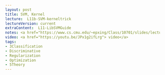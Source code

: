 ```yaml
---
layout: post
title: SVM, Kernel
lecture:  L11b-SVM-kerneltrick
lectureVersion: current
extraContent:  L11-LibSVMGuide
notes: <a href="https://www.cs.cmu.edu/~epxing/Class/10701/slides/lecture16-VC.pdf"> VC Theory </a>
video: <a href="https://youtu.be/JPx1g2ifLrg"> video</a> 
tags:
- 3Classification
- Discriminative
- Regularization
- Optimization
- 5Theory
---
```

